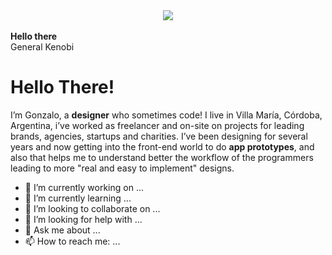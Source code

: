<!--
**gonmtl/gonmtl** is a ✨ _special_ ✨ repository because its `README.md` (this file) appears on your GitHub profile.

Here are some ideas to get you started:

- 🔭 I’m currently working on ...
- 🌱 I’m currently learning ...
- 👯 I’m looking to collaborate on ...
- 🤔 I’m looking for help with ...
- 💬 Ask me about ...
- 📫 How to reach me: ...
- 😄 Pronouns: ...
- ⚡ Fun fact: ...
-->

<div align="center">
		<img src="https://i.imgur.com/RQeGv5o.jpg">
</div>
<br>
<b>Hello there</b>
<br>
General Kenobi

# Hello There!

I’m Gonzalo, a **designer** who sometimes code! I live in Villa María, Córdoba, Argentina, i’ve worked as freelancer and on-site on projects for leading brands, agencies, startups and charities. 
I’ve been designing for several years and now getting into the front-end world to do **app prototypes**, and also that helps me to understand better the workflow of the programmers leading to more "real and easy to implement" designs. 

- 🔭 I’m currently working on ...
- 🌱 I’m currently learning ...
- 👯 I’m looking to collaborate on ...
- 🤔 I’m looking for help with ...
- 💬 Ask me about ...
- 📫 How to reach me: ...
